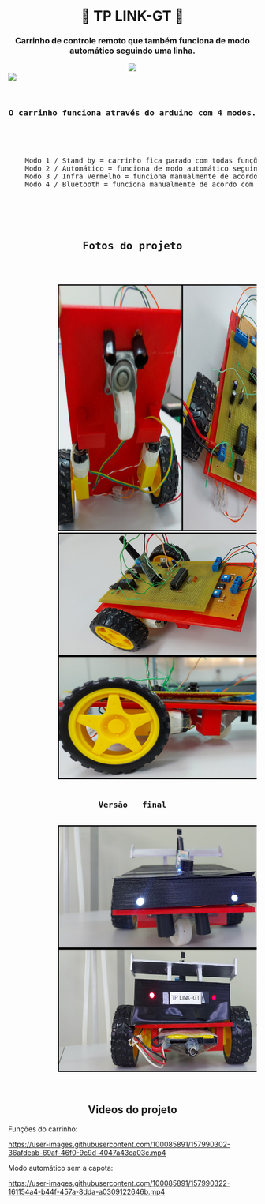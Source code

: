 <!-- README CARRO CONTROLADO POR CONTROLE REMOTO COM ARDUINO>
<!-- README IR CAR WITH ARDUINO -->

<h1 align="center"> 🚗 TP LINK-GT 🚗 </h1>
<h3 align="center"> Carrinho de controle remoto que também funciona de modo automático seguindo uma linha.</h3>

<div align="center">
    <img src = "https://media.giphy.com/media/DADPAT9e6NCLlsTBeK/giphy.gif">
</div>

<img src ="https://img.shields.io/badge/TPLINK-GT-blue">

<pre>
    <h3 align="center">O carrinho funciona através do arduino com 4 modos.</h3>
        <p align="center">
    Modo 1 / Stand by = carrinho fica parado com todas funções desligadas para poupar energia.
    Modo 2 / Automático = funciona de modo automático seguindo a linha feita com fita isolante.
    Modo 3 / Infra Vermelho = funciona manualmente de acordo com os sinais do controle remoto.
    Modo 4 / Bluetooth = funciona manualmente de acordo com os sinais enviados pelo bluetooth.
        </p>
</pre>

<pre>
    <h2 align="center">Fotos do projeto</h2>
        <div align="left">
            <img src = "https://github.com/VictorKashima/IR_CAR_ARUINO/blob/main/FOTOS%20DO%20PROJETO/Vertical.jpg?raw=true"
            alt="Ligações"
            width="700"
            height="500"
            >
            <img src = "https://github.com/VictorKashima/IR_CAR_ARUINO/blob/main/FOTOS%20DO%20PROJETO/Horizontal.jpg?raw=true"
            alt="Ligações de outro lado"
            width="700"
            height="500"
            >
            <h3 align="center">Versão   final</h2>
            <img src = "https://github.com/VictorKashima/IR_CAR_ARUINO/blob/main/FOTOS%20DO%20PROJETO/Final.jpg?raw=true"
            alt="Final"
            width="700"
            height="500"
            >
        </div>
</pre>

</pre>
    <h2 align="center">Videos do projeto</h2>
    
Funções do carrinho:

https://user-images.githubusercontent.com/100085891/157990302-36afdeab-69af-46f0-9c9d-4047a43ca03c.mp4

Modo automático sem a capota:

https://user-images.githubusercontent.com/100085891/157990322-161154a4-b44f-457a-8dda-a0309122646b.mp4
